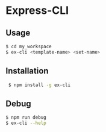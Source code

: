 # Express-CLI

## Usage


```bash
$ cd my_workspace
$ ex-cli <template-name> <set-name>
```

## Installation
```bash
 $ npm install -g ex-cli
 ```
## Debug
```bash
$ npm run debug
$ ex-cli --help
```
#
